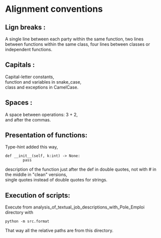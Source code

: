 # Alignment conventions  




## Lign breaks :
A single line between each party within the same function, 
two lines between functions within the same class, 
four lines between classes or independent functions. 




## Capitals :  
Capital-letter constants,  
function and variables in snake_case,  
class and exceptions in CamelCase.  



## Spaces :  
A space between operations: 3 + 2,  
and after the commas.  



## Presentation of functions:  
Type-hint added this way,  
``` 
def __init__(self, k:int) -> None:
        pass
``` 
description of the function just after the def in double quotes, not with # in the middle in "clean" versions,  
single quotes instead of double quotes for strings.  



## Execution of scripts:  
Execute from analysis_of_textual_job_descriptions_with_Pole_Emploi directory with  
``` 
python -m src.format
```
That way all the relative paths are from this directory.  